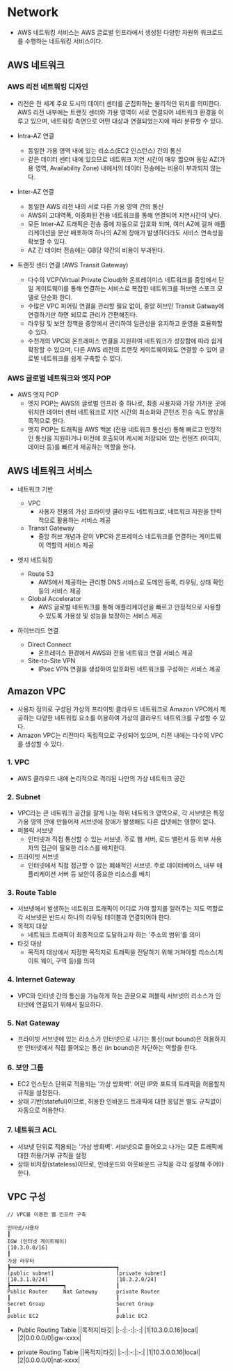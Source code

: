# Network
- AWS 네트워킹 서비스는 AWS 글로벌 인프라에서 생성된 다양한 자원의 워크로드를 수행하는 네트워킹 서비스이다.

## AWS 네트워크

### AWS 리전 네트워킹 디자인
- 리전은 전 세계 주요 도시의 데이터 센터를 군집화하는 물리적인 위치를 의미한다. AWS 리전 내부에는 트랜짓 센터와 가용 영역이 서로 연결되어 네트워크 환경을 이루고 있으며, 네트워킹 측면으로 어떤 대상과 연결되었는지에 따라 분류할 수 있다.

- Intra-AZ 연결
    - 동일한 가용 영역 내에 있는 리소스(EC2 인스턴스) 간의 통신
    - 같은 데이터 센터 내에 있으므로 네트워크 지연 시간이 매우 짧으며 동일 AZ(가용 영역, Availability Zone) 내에서의 데이터 전송에는 비용이 부과되지 않는다.

- Inter-AZ 연결
    - 동일한 AWS 리전 내의 서로 다른 가용 영역 간의 통신
    - AWS의 고대역폭, 이중화된 전용 네트워크를 통해 연결되어 지연시간이 낮다.
    - 모든 Inter-AZ 트래픽은 전송 중에 자동으로 암호화 되며, 여러 AZ에 걸쳐 애플리케이션을 분산 배포하여 하나의 AZ에 장애가 발생하더라도 서비스 연속성을 확보할 수 있다.
    - AZ 간 데이터 전송에는 GB당 약간의 비용이 부과된다.

- 트랜짓 센터 연결 (AWS Transit Gateway)
    - 다수의 VCP(Virtual Private Cloud)와 온프레이미스 네트워크를 중앙에서 단일 게이트웨이를 통해 연결하는 서비스로 복잡한 네트워크를 허브엔 스포크 모델로 단순화 한다.
    - 수많은 VPC 피어링 연결을 관리할 필요 없이, 중앙 허브인 Transit Gatway에 연결하기만 하면 되므로 관리가 간편해진다.
    - 라우팅 및 보안 정책을 중앙에서 관리하여 일관성을 유지하고 운영을 효율화할 수 있다.
    - 수천개의 VPC와 온프레미스 연결을 지원하여 네트워크가 성장함에 따라 쉽게 확장할 수 있으며, 다른 AWS 리전의 트랜짓 게이트웨이와도 연결할 수 있어 글로벌 네트워크를 쉽게 구축할 수 있다.

### AWS 글로벌 네트워크와 엣지 POP
-  AWS 엣지 POP
    - 엣지 POP는 AWS의 글로벌 인프라 중 하나로, 최종 사용자와 가장 가까운 곳에 위치한 데이터 센터 네트워크로 지연 시간의 최소화와 콘턴츠 전송 속도 향상을 목적으로 한다.
    - 엣지 POP는 트래픽을 AWS 백본 (전용 네트워크 통신선) 통해 빠르고 안정적인 통신을 지원하거나 이전에 호출되어 캐시에 저장되어 있는 컨텐츠 (이미지, 데이터 등)를 빠르게 제공하는 역할을 한다.

## AWS 네트워크 서비스
- 네트워크 기반
    - VPC
        - 사용자 전용의 가상 프라이빗 클라우드 네트워크로, 네트워크 자원을 탄력적으로 활용하는 서비스 제공
    - Transit Gateway
        - 중앙 허브 개념과 같이 VPC와 온프레미스 네트워크를 연결하는 게이트웨이 역할의 서비스 제공

- 엣지 네트워킹
    - Route 53
        - AWS에서 제공하는 관리형 DNS 서비스로 도메인 등록, 라우팅, 상태 확인 등의 서비스 제공
    - Global Accelerator
        - AWS 글로벌 네트워크를 통해 애플리케이션을 빠르고 안정적으로 사용할 수 있도록 가용성 및 성능을 보장하는 서비스 제공

- 하이브리드 연결
    - Direct Connect
        - 온프레미스 환경에서 AWS와 전용 네트워크 연결 서비스 제공
    - Site-to-Site VPN
        - IPsec VPN 연결을 생성하여 암호화된 네트워크를 구성하는 서비스 제공

## Amazon VPC
- 사용자 정의로 구성된 가상의 프라이빗 클라우드 네트워크로 Amazon VPC에서 제공하는 다양한 네트워킹 요소를 이용하여 가상의 클라우드 네트워크를 구성할 수 있다.
- Amazon VPC는 리전마다 독립적으로 구성되어 있으며, 리전 내에는 다수의 VPC를 생성할 수 있다.

### 1. VPC
- AWS 클라우드 내에 논리적으로 격리된 나만의 가상 네트워크 공간

### 2. Subnet
- VPC라는 큰 네트워크 공간을 잘게 나눈 하위 네트워크 영역으로, 각 서브넷은 특정 가용 영역 안에 만들어져 서브넷에 장애가 발생해도 다른 섭넷에는 영향이 없다.
- 퍼블릭 서브넷
    - 인터넷과 직접 통신할 수 있는 서브넷. 주로 웹 서버, 로드 밸런서 등 외부 사용자의 접근이 필요한 리소스를 배치한다.
- 프라이빗 서브넷
    - 인터넷에서 직접 접근할 수 없는 폐쇄적인 서브넷. 주로 데이터베이스, 내부 애플리케이션 서버 등 보안이 중요한 리소스를 배치

### 3. Route Table
- 서브넷에서 발생하는 네트워크 트래픽이 어디로 가야 할지를 알려주는 지도 역할로 각 서브넷은 반드시 하나의 라우팅 테이블과 연결되어야 한다.
- 목적지 대상
    - 네트워크 트래픽이 최종적으로 도달하고자 하는 '주소의 범위'를 의미
- 타깃 대상
    - 목적지 대상에서 지정한 목적지로 트래픽을 전달하기 위해 거쳐야할 리소스(게이트 웨이, 구역 등)를 의미

### 4. Internet Gateway
- VPC와 인터넷 간의 통신을 가능하게 하는 관문으로 퍼블릭 서브넷의 리소스가 인터넷에 연결되기 위해서 필요하다.

### 5. Nat Gateway
- 프라이빗 서브넷에 있는 리소스가 인터넷으로 나가는 통신(out bound)은 허용하지만 인터넷에서 직접 들어오는 통신 (in bound)은 차단하는 역할을 한다.

### 6. 보안 그룹
- EC2 인스턴스 단위로 적용되는 '가상 방화벽'. 어떤 IP와 포트의 트래픽을 허용할지 규칙을 설정한다.
- 상태 기반(stateful)이므로, 허용한 인바운드 트래픽에 대한 응답은 별도 규칙없이 자동으로 허용한다.

### 7. 네트워크 ACL
- 서브넷 단위로 적용되는 '가상 방화벽'. 서브넷으로 들어오고 나가는 모든 트래픽에 대한 허용/거부 규칙을 설정
- 상태 비저장(stateless)이므로, 인바운드와 아웃바운드 규칙을 각각 설정해 주어야 한다.


## VPC 구성
~~~
// VPC를 이용한 웹 인프라 구축

인터넷/사용자
┃
IGW (인터넷 게이트웨이)
[10.3.0.0/16]
┃
가상 라우터
┣━━━━━━━━━━━━━━━━━━━━━━━━━━━━━━━━━━┓
[public subnet]                    [private subnet]
[10.3.1.0/24]                      [10.3.2.0/24]
┣━━━━━━━━━━━━━━━━━┓                ┃
Public Router     Nat Gateway      private Router
┃                                  ┃
Secret Group                       Secret Group
┃                                  ┃
public EC2                         public EC2
~~~

- Public Routing Table
    ||목적지|타깃|
    |:-:|:-:|:-:|
    |1|10.3.0.0.16|local|
    |2|0.0.0.0/0|igw-xxxx|

- private Routing Table
    ||목적지|타깃|
    |:-:|:-:|:-:|
    |1|10.3.0.0.16|local|
    |2|0.0.0.0/0|nat-xxxx|
